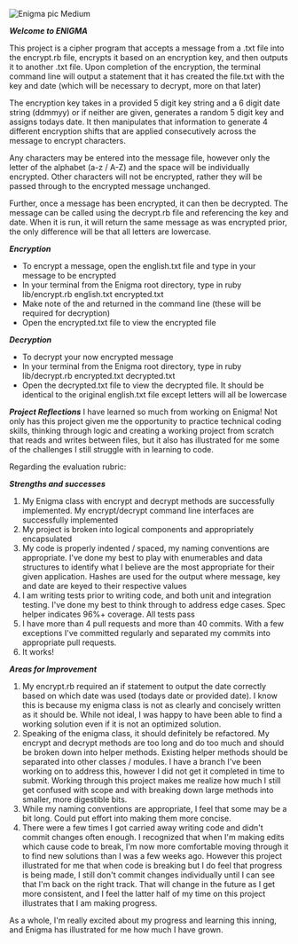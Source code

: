 ![Enigma pic Medium](https://user-images.githubusercontent.com/109649285/201985492-f5d62df9-4038-49b0-a735-59c954c0e9d4.jpeg)

***Welcome to ENIGMA***
                                                                                               
This project is a cipher program that accepts a message from a .txt file into the encrypt.rb file, encrypts it based on an encryption key, and then outputs it to another .txt file. Upon completion of the encryption, the terminal command line will output a statement that it has created the file.txt with the key and date (which will be necessary to decrypt, more on that later)

The encryption key takes in a provided 5 digit key string and a 6 digit date string (ddmmyy) or if neither are given, generates a random 5 digit key and assigns todays date. It then manipulates that information to generate 4 different encryption shifts that are applied consecutively across the message to encrypt characters. 

Any characters may be entered into the message file, however only the letter of the alphabet (a-z / A-Z) and the space will be individually encrypted. Other characters will not be encrypted, rather they will be passed through to the encrypted message unchanged. 

Further, once a message has been encrypted, it can then be decrypted. The message can be called using the decrypt.rb file and referencing the key and date. When it is run, it will return the same message as was encrypted prior, the only difference will be that all letters are lowercase.

***Encryption***
* To encrypt a message, open the english.txt file and type in your message to be encrypted
* In your terminal from the Enigma root directory, type in ruby lib/encrypt.rb english.txt encrypted.txt
* Make note of the <key> and <date> returned in the command line (these will be required for decryption)
* Open the encrypted.txt file to view the encrypted file

***Decryption***
* To decrypt your now encrypted message
* In your terminal from the Enigma root directory, type in ruby lib/decrypt.rb encrypted.txt decrypted.txt <key> <date>
* Open the decrypted.txt file to view the decrypted file. It should be identical to the original english.txt file except letters will all be lowercase
  
***Project Reflections***
I have learned so much from working on Enigma! Not only has this project given me the opportunity to practice technical coding skills, thinking through logic and creating a working project from scratch that reads and writes between files, but it also has illustrated for me some of the challenges I still struggle with in learning to code. 
  
Regarding the evaluation rubric:
  
***Strengths and successes***  
1. My Enigma class with encrypt and decrypt methods are successfully implemented. My encrypt/decrypt command line interfaces are successfully implemented
2. My project is broken into logical components and appropriately encapsulated
3. My code is properly indented / spaced, my naming conventions are appropriate. I've done my best to play with enumerables and data structures to identify what I believe are the most appropriate for their given application. Hashes are used for the output where message, key and date are keyed to their respective values
4. I am writing tests prior to writing code, and both unit and integration testing. I've done my best to think through to address edge cases. Spec helper indicates 96%+ coverage. All tests pass
5. I have more than 4 pull requests and more than 40 commits. With a few exceptions I've committed regularly and separated my commits into appropriate pull requests. 
6. It works!

***Areas for Improvement***
1. My encrypt.rb required an if statement to output the date correctly based on which date was used (todays date or provided date). I know this is because my enigma class is not as clearly and concisely written as it should be. While not ideal, I was happy to have been able to find a working solution even if it is not an optimized solution.
2. Speaking of the enigma class, it should definitely be refactored. My encrypt and decrypt methods are too long and do too much and should be broken down into helper methods. Existing helper methods should be separated into other classes / modules. I have a branch I've been working on to address this, however I did not get it completed in time to submit. Working through this project makes me realize how much I still get confused with scope and with breaking down large methods into smaller, more digestible bits.
3. While my naming conventions are appropriate, I feel that some may be a bit long. Could put effort into making them more concise.
4. There were a few times I got carried away writing code and didn't commit changes often enough. I recognized that when I'm making edits which cause code to break, I'm now more comfortable moving through it to find new solutions than I was a few weeks ago. However this project illustrated for me that when code is breaking but I do feel that progress is being made, I still don't commit changes individually until I can see that I'm back on the right track. That will change in the future as I get more consistent, and I feel the latter half of my time on this project illustrates that I am making progress.

As a whole, I'm really excited about my progress and learning this inning, and Enigma has illustrated for me how much I have grown. 

